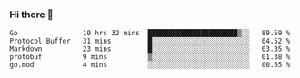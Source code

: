 ### Hi there 👋

<!--
**yeya24/yeya24** is a ✨ _special_ ✨ repository because its `README.md` (this file) appears on your GitHub profile.

Here are some ideas to get you started:

- 🔭 I’m currently working on ...
- 🌱 I’m currently learning ...
- 👯 I’m looking to collaborate on ...
- 🤔 I’m looking for help with ...
- 💬 Ask me about ...
- 📫 How to reach me: ...
- 😄 Pronouns: ...
- ⚡ Fun fact: ...
-->

<!--START_SECTION:waka-->

```text
Go                10 hrs 32 mins  ██████████████████████▒░░   89.59 %
Protocol Buffer   31 mins         █░░░░░░░░░░░░░░░░░░░░░░░░   04.52 %
Markdown          23 mins         █░░░░░░░░░░░░░░░░░░░░░░░░   03.35 %
protobuf          9 mins          ▒░░░░░░░░░░░░░░░░░░░░░░░░   01.38 %
go.mod            4 mins          ░░░░░░░░░░░░░░░░░░░░░░░░░   00.65 %
```

<!--END_SECTION:waka-->

